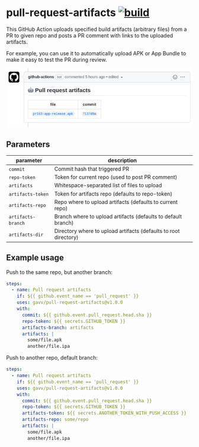 # pull-request-artifacts [![build](https://github.com/gavv/pull-request-artifacts/actions/workflows/build.yml/badge.svg)](https://github.com/gavv/pull-request-artifacts/actions/workflows/build.yml)

This GitHub Action uploads specified build artifacts (arbitrary files) from a PR to given repo and posts a PR comment with links to the uploaded artifacts.

For example, you can use it to automatically upload APK or App Bundle to make it easy to test the PR during review.

![](screenshot.png)

## Parameters

| parameter          | description                                                      |
| ---------          | -----------                                                      |
| `commit`           | Commit hash that triggered PR                                    |
| `repo-token`       | Token for current repo (used to post PR comment)                 |
| `artifacts`        | Whitespace-separated list of files to upload                     |
| `artifacts-token`  | Token for artifacts repo (defaults to repo-token)                |
| `artifacts-repo`   | Repo where to upload artifacts (defaults to current repo)        |
| `artifacts-branch` | Branch where to upload artifacts (defaults to default branch)    |
| `artifacts-dir`    | Directory where to upload artifacts (defaults to root directory) |

## Example usage

Push to the same repo, but another branch:

```yaml
steps:
  - name: Pull request artifacts
    if: ${{ github.event_name == 'pull_request' }}
    uses: gavv/pull-request-artifacts@v1.0.0
    with:
      commit: ${{ github.event.pull_request.head.sha }}
      repo-token: ${{ secrets.GITHUB_TOKEN }}
      artifacts-branch: artifacts
      artifacts: |
        some/file.apk
        another/file.ipa
```

Push to another repo, default branch:

```yaml
steps:
  - name: Pull request artifacts
    if: ${{ github.event_name == 'pull_request' }}
    uses: gavv/pull-request-artifacts@v1.0.0
    with:
      commit: ${{ github.event.pull_request.head.sha }}
      repo-token: ${{ secrets.GITHUB_TOKEN }}
      artifacts-token: ${{ secrets.ANOTHER_TOKEN_WITH_PUSH_ACCESS }}
      artifacts-repo: some/repo
      artifacts: |
        some/file.apk
        another/file.ipa
```
